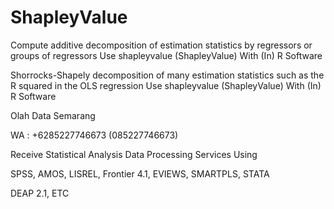 # ShapleyValue
Compute additive decomposition of estimation statistics by regressors or groups of regressors Use shapleyvalue (ShapleyValue) With (In) R Software

Shorrocks-Shapely decomposition of many estimation statistics such as the R squared in the OLS regression Use shapleyvalue (ShapleyValue) With (In) R Software

Olah Data Semarang

WA : +6285227746673 (085227746673)

Receive Statistical Analysis Data Processing Services Using

SPSS, AMOS, LISREL, Frontier 4.1, EVIEWS, SMARTPLS, STATA

DEAP 2.1, ETC
